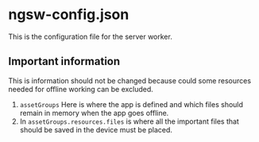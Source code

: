 # ngsw-config.json

This is the configuration file for the server worker.

## Important information

This is information should not be changed because could some resources needed for offline working can be excluded.

1. `assetGroups` Here is where the app is defined and which files should remain in memory when the app goes offline.
2. In  `assetGroups.resources.files` is where all the important files that should be saved in the device must be placed.
